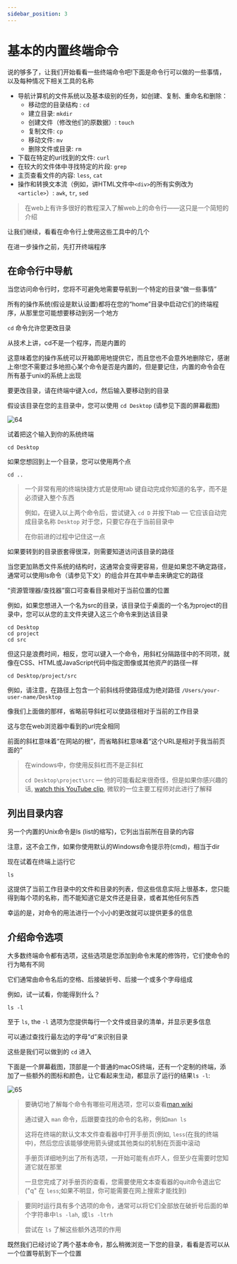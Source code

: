```yaml
---
sidebar_position: 3
---
```


# 基本的内置终端命令

说的够多了，让我们开始看看一些终端命令吧!下面是命令行可以做的一些事情，以及每种情况下相关工具的名称

- 导航计算机的文件系统以及基本级别的任务，如创建、复制、重命名和删除：
  - 移动您的目录结构 : `cd`
  - 建立目录: `mkdir`
  - 创建文件（修改他们的原数据）: `touch`
  - 复制文件: `cp`
  - 移动文件: `mv`
  - 删除文件或目录: `rm`
- 下载在特定的url找到的文件: `curl`
- 在较大的文件体中寻找特定的片段: `grep`
- 主页查看文件的内容: `less`, `cat`
- 操作和转换文本流（例如，讲HTML文件中`<div>`的所有实例改为`<article>`）: `awk`, `tr`, `sed`

> 在web上有许多很好的教程深入了解web上的命令行——这只是一个简短的介绍

让我们继续，看看在命令行上使用这些工具中的几个

在进一步操作之前，先打开终端程序

## 在命令行中导航

当您访问命令行时，您将不可避免地需要导航到一个特定的目录“做一些事情”

所有的操作系统(假设是默认设置)都将在您的“home”目录中启动它们的终端程序，从那里您可能想要移动到另一个地方

 `cd` 命令允许您更改目录

从技术上讲，cd不是一个程序，而是内置的

这意味着您的操作系统可以开箱即用地提供它，而且您也不会意外地删除它，感谢上帝!您不需要过多地担心某个命令是否是内置的，但是要记住，内置的命令会在所有基于unix的系统上出现

要更改目录，请在终端中键入cd，然后输入要移动到的目录

假设该目录在您的主目录中，您可以使用 `cd Desktop` (请参见下面的屏幕截图)

![64](https://development-guides-1258936571.cos.ap-chengdu.myqcloud.com/web/guides/completebeginners/64.png)

试着把这个输入到你的系统终端

```
cd Desktop
```

如果您想回到上一个目录，您可以使用两个点

```
cd ..
```

> 一个非常有用的终端快捷方式是使用tab 键自动完成你知道的名字，而不是必须键入整个东西
>
> 例如，在键入以上两个命令后，尝试键入 `cd D` 并按下tab — 它应该自动完成目录名称 `Desktop` 对于您，只要它存在于当前目录中
>
> 在你前进的过程中记住这一点

如果要转到的目录嵌套得很深，则需要知道访问该目录的路径

当您更加熟悉文件系统的结构时，这通常会变得更容易，但是如果您不确定路径，通常可以使用ls命令（请参见下文）的组合并在其中单击来确定它的路径

“资源管理器/查找器”窗口可查看目录相对于当前位置的位置

例如，如果您想进入一个名为src的目录，该目录位于桌面的一个名为project的目录中，您可以从您的主文件夹键入这三个命令来到达该目录

```
cd Desktop
cd project
cd src
```

但这只是浪费时间，相反，您可以键入一个命令，用斜杠分隔路径中的不同项，就像在CSS、HTML或JavaScript代码中指定图像或其他资产的路径一样

```
cd Desktop/project/src
```

例如，请注意，在路径上包含一个前斜线将使路径成为绝对路径 `/Users/your-user-name/Desktop`

像我们上面做的那样，省略前导斜杠可以使路径相对于当前的工作目录

这与您在web浏览器中看到的url完全相同

前面的斜杠意味着“在网站的根”，而省略斜杠意味着“这个URL是相对于我当前页面的”

> 在windows中，你使用反斜杠而不是正斜杠
>
> `cd Desktop\project\src` — 他的可能看起来很奇怪，但是如果你感兴趣的话, [watch this YouTube clip](https://www.youtube.com/watch?v=5T3IJfBfBmI), 微软的一位主要工程师对此进行了解释

## 列出目录内容

另一个内置的Unix命令是ls (list的缩写)，它列出当前所在目录的内容

注意，这不会工作，如果你使用默认的Windows命令提示符(cmd)，相当于dir

现在试着在终端上运行它

```shell
ls
```

这提供了当前工作目录中的文件和目录的列表，但这些信息实际上很基本，您只能得到每个项的名称，而不能知道它是文件还是目录，或者其他任何东西

幸运的是，对命令的用法进行一个小小的更改就可以提供更多的信息

## 介绍命令选项

大多数终端命令都有选项，这些选项是您添加到命令末尾的修饰符，它们使命令的行为略有不同

它们通常由命令名后的空格、后接破折号、后接一个或多个字母组成

例如，试一试看，你能得到什么？

```shell
ls -l 
```

至于 `ls`, the `-l` 选项为您提供每行一个文件或目录的清单，并显示更多信息

可以通过查找行最左边的字母“d”来识别目录

这些是我们可以做到的 `cd` 进入

下面是一个屏幕截图，顶部是一个普通的macOS终端，还有一个定制的终端，添加了一些额外的图标和颜色，让它看起来生动，都显示了运行的结果`ls -l`:

![65](https://development-guides-1258936571.cos.ap-chengdu.myqcloud.com/web/guides/completebeginners/65.png)

> 要确切地了解每个命令有哪些可用选项，您可以查看[man wiki](https://en.wikipedia.org/wiki/Man_page)
>
> 通过键入 `man` 命令，后跟要查找的命令的名称，例如`man ls`
>
> 这将在终端的默认文本文件查看器中打开手册页(例如, `less`(在我的终端中)，然后您应该能够使用箭头键或其他类似的机制在页面中滚动
>
> 手册页详细地列出了所有选项，一开始可能有点吓人，但至少在需要时您知道它就在那里
>
> 一旦您完成了对手册页的查看，您需要使用文本查看器的quit命令退出它("q" 在 `less`;如果不明显，你可能需要在网上搜索才能找到)

> 要同时运行具有多个选项的命令，通常可以将它们全部放在破折号后面的单个字符串中`ls -lah`, 或`ls -ltrh`
>
> 尝试在 `ls` 了解这些额外选项的作用

既然我们已经讨论了两个基本命令，那么稍微浏览一下您的目录，看看是否可以从一个位置导航到下一个位置